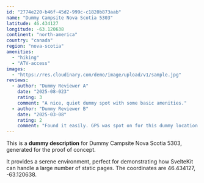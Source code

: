 ```yaml
---
id: "2774e220-b46f-45d2-999c-c1820b873aab"
name: "Dummy Campsite Nova Scotia 5303"
latitude: 46.434127
longitude: -63.120638
continent: "north-america"
country: "canada"
region: "nova-scotia"
amenities:
  - "hiking"
  - "ATV-access"
images:
  - "https://res.cloudinary.com/demo/image/upload/v1/sample.jpg"
reviews:
  - author: "Dummy Reviewer A"
    date: "2025-08-023"
    rating: 3
    comment: "A nice, quiet dummy spot with some basic amenities."
  - author: "Dummy Reviewer B"
    date: "2025-03-08"
    rating: 2
    comment: "Found it easily. GPS was spot on for this dummy location."
---
```


This is a **dummy description** for Dummy Campsite Nova Scotia 5303, generated for the proof of concept.

It provides a serene environment, perfect for demonstrating how SvelteKit can handle a large number of static pages. The coordinates are 46.434127, -63.120638.
